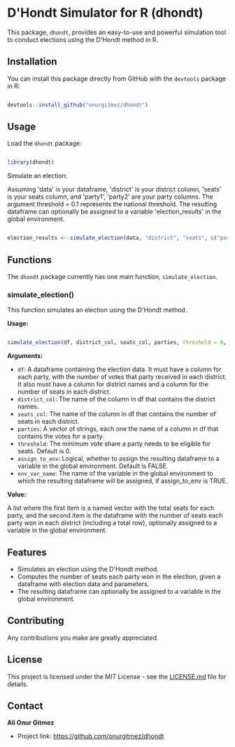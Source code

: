 # D'Hondt Simulator for R (dhondt)

This package, `dhondt`, provides an easy-to-use and powerful simulation tool to conduct elections using the D'Hondt method in R.

## Installation

You can install this package directly from GitHub with the `devtools` package in R:

```r

devtools::install_github("onurgitmez/dhondt")

```

## Usage

Load the `dhondt` package:

```r

library(dhondt)

```

Simulate an election:

 Assuming 'data' is your dataframe, 'district' is your district column,
 'seats' is your seats column, and 'party1', 'party2' are your party columns.
 The argument threshold = 0.1 represents the national threshold.
 The resulting dataframe can optionally be assigned to a variable 'election_results' in the global environment.

```r 

election_results <- simulate_election(data, "district", "seats", c("party1", "party2"), threshold = 0.1, assign_to_env = TRUE, env_var_name = "election_results")

```

## Functions

The `dhondt` package currently has one main function, `simulate_election`.

### simulate_election()

This function simulates an election using the D'Hondt method.

**Usage:**

```r

simulate_election(df, district_col, seats_col, parties, threshold = 0, assign_to_env = FALSE, env_var_name = "df_with_seats")

```

**Arguments:**

- `df`: A dataframe containing the election data. It must have a column for each party, with the number of votes that party received in each district. It also must have a column for district names and a column for the number of seats in each district.
- `district_col`: The name of the column in df that contains the district names.
- `seats_col`: The name of the column in df that contains the number of seats in each district.
- `parties`: A vector of strings, each one the name of a column in df that contains the votes for a party.
- `threshold`: The minimum vote share a party needs to be eligible for seats. Default is 0.
- `assign_to_env`: Logical, whether to assign the resulting dataframe to a variable in the global environment. Default is FALSE.
- `env_var_name`: The name of the variable in the global environment to which the resulting dataframe will be assigned, if assign_to_env is TRUE.

**Value:**

A list where the first item is a named vector with the total seats for each party, and the second item is the dataframe with the number of seats each party won in each district (including a total row), optionally assigned to a variable in the global environment.

## Features

- Simulates an election using the D'Hondt method.
- Computes the number of seats each party won in the election, given a dataframe with election data and parameters.
- The resulting dataframe can optionally be assigned to a variable in the global environment.

## Contributing

Any contributions you make are greatly appreciated.

## License

This project is licensed under the MIT License - see the [LICENSE.md](LICENSE.md) file for details.

## Contact

**Ali Onur Gitmez**

- Project link: https://github.com/onurgitmez/dhondt
